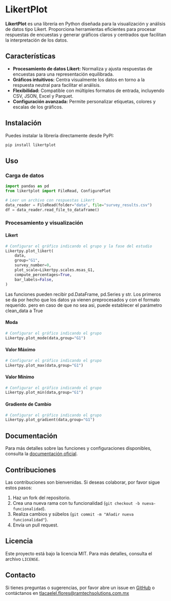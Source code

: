 # LikertPlot

**LikertPlot** es una librería en Python diseñada para la visualización y análisis de datos tipo Likert. Proporciona herramientas eficientes para procesar respuestas de encuestas y generar gráficos claros y centrados que facilitan la interpretación de los datos.

## Características

- **Procesamiento de datos Likert:** Normaliza y ajusta respuestas de encuestas para una representación equilibrada.
- **Gráficos intuitivos:** Centra visualmente los datos en torno a la respuesta neutral para facilitar el análisis.
- **Flexibilidad:** Compatible con múltiples formatos de entrada, incluyendo CSV, JSON, Excel y Parquet.
- **Configuración avanzada:** Permite personalizar etiquetas, colores y escalas de los gráficos.

## Instalación

Puedes instalar la librería directamente desde PyPI:

```bash
pip install likertplot
```

## Uso

### Carga de datos

```python
import pandas as pd
from likertplot import FileRead, ConfigurePlot

# Leer un archivo con respuestas Likert
data_reader = FileRead(folder="data", file="survey_results.csv")
df = data_reader.read_file_to_dataframe()
```

### Procesamiento y visualización

#### Likert

```python
# Configurar el gráfico indicando el grupo y la fase del estudio
Likertpy.plot_likert(
    data,
    group="G1",
    survey_number=0,
    plot_scale=Likertpy.scales.msas_G1,
    compute_percentages=True,
    bar_labels=False,
)
```
Las funciones pueden recibir pd.DataFrame, pd.Series y str. Los primeros se da por hecho que los datos ya vienen preprocesados y con el formato requerido. pero en caso de que no sea asi, puede establecer el parámetro clean_data a True

#### Moda

```python
# Configurar el gráfico indicando el grupo 
Likertpy.plot_mode(data,group="G1")
```

#### Valor Máximo

```python
# Configurar el gráfico indicando el grupo 
Likertpy.plot_max(data,group="G1")
```

#### Valor Mínimo

```python
# Configurar el gráfico indicando el grupo 
Likertpy.plot_min(data,group="G1")
```

#### Gradiente de Cambio

```python
# Configurar el gráfico indicando el grupo 
Likertpy.plot_gradient(data,group="G1")
```

## Documentación

Para más detalles sobre las funciones y configuraciones disponibles, consulta la [documentación oficial](https://github.com/Tlacaelel97/Likertpy).

## Contribuciones

Las contribuciones son bienvenidas. Si deseas colaborar, por favor sigue estos pasos:

1. Haz un fork del repositorio.
2. Crea una nueva rama con tu funcionalidad (`git checkout -b nueva-funcionalidad`).
3. Realiza cambios y súbelos (`git commit -m "Añadir nueva funcionalidad"`).
4. Envía un pull request.

## Licencia

Este proyecto está bajo la licencia MIT. Para más detalles, consulta el archivo `LICENSE`.

## Contacto

Si tienes preguntas o sugerencias, por favor abre un issue en [GitHub](https://github.com/Tlacaelel97/Likertpy/issues) o contáctanos en tlacaelel.flores@ramtechsolutions.com.mx

